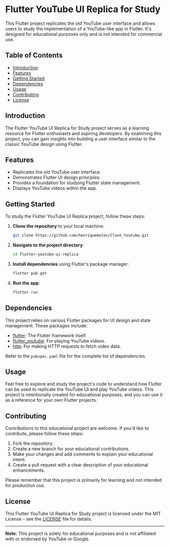 # Flutter YouTube UI Replica for Study

This Flutter project replicates the old YouTube user interface and allows users to study the implementation of a YouTube-like app in Flutter. It's designed for educational purposes only and is not intended for commercial use.

## Table of Contents

- [Introduction](#introduction)
- [Features](#features)
- [Getting Started](#getting-started)
- [Dependencies](#dependencies)
- [Usage](#usage)
- [Contributing](#contributing)
- [License](#license)

## Introduction

The Flutter YouTube UI Replica for Study project serves as a learning resource for Flutter enthusiasts and aspiring developers. By examining this project, you can gain insights into building a user interface similar to the classic YouTube design using Flutter.

## Features

- Replicates the old YouTube user interface.
- Demonstrates Flutter UI design principles.
- Provides a foundation for studying Flutter state management.
- Displays YouTube videos within the app.

## Getting Started

To study the Flutter YouTube UI Replica project, follow these steps:

1. **Clone the repository** to your local machine:

   ```bash
   git clone https://github.com/henriquemoles/Clone_Youtube.git
   ```

2. **Navigate to the project directory**:

   ```bash
   cd flutter-youtube-ui-replica
   ```

3. **Install dependencies** using Flutter's package manager:

   ```bash
   flutter pub get
   ```

4. **Run the app**:

   ```bash
   flutter run
   ```

## Dependencies

This project relies on various Flutter packages for UI design and state management. These packages include:

- [flutter](https://pub.dev/packages/flutter): The Flutter framework itself.
- [flutter_youtube](https://pub.dev/packages/flutter_youtube/install): For playing YouTube videos.
- [http](https://pub.dev/packages/http): For making HTTP requests to fetch video data.

Refer to the `pubspec.yaml` file for the complete list of dependencies.

## Usage

Feel free to explore and study the project's code to understand how Flutter can be used to replicate the YouTube UI and play YouTube videos. This project is intentionally created for educational purposes, and you can use it as a reference for your own Flutter projects.

## Contributing

Contributions to this educational project are welcome. If you'd like to contribute, please follow these steps:

1. Fork the repository.
2. Create a new branch for your educational contributions.
3. Make your changes and add comments to explain your educational intent.
4. Create a pull request with a clear description of your educational enhancements.

Please remember that this project is primarily for learning and not intended for production use.

## License

This Flutter YouTube UI Replica for Study project is licensed under the MIT License - see the [LICENSE](LICENSE) file for details.

---

**Note:** This project is solely for educational purposes and is not affiliated with or endorsed by YouTube or Google.

